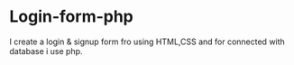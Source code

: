 # Login-form-php
I create a login &amp; signup form fro using HTML,CSS and for connected with database i use php.

